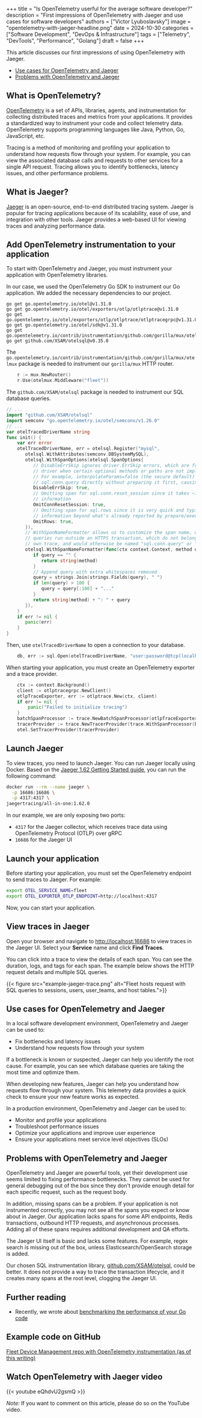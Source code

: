 +++
title = "Is OpenTelemetry userful for the average software developer?"
description = "First impressions of OpenTelemetry with Jaeger and use cases for software developers"
authors = ["Victor Lyuboslavsky"]
image = "opentelemetry-with-jaeger-headline.png"
date = 2024-10-30
categories = ["Software Development", "DevOps & Infrastructure"]
tags = ["Telemetry", "DevTools", "Performance", "Golang"]
draft = false
+++

This article discusses our first impressions of using OpenTelemetry with Jaeger.

- [Use cases for OpenTelemetry and Jaeger](#use-cases-for-opentelemetry-and-jaeger)
- [Problems with OpenTelemetry and Jaeger](#problems-with-opentelemetry-and-jaeger)

## What is OpenTelemetry?

[OpenTelemetry](https://opentelemetry.io/) is a set of APIs, libraries, agents, and instrumentation for collecting
distributed traces and metrics from your applications. It provides a standardized way to instrument your code and
collect telemetry data. OpenTelemetry supports programming languages like Java, Python, Go, JavaScript, etc.

Tracing is a method of monitoring and profiling your application to understand how requests flow through your system.
For example, you can view the associated database calls and requests to other services for a single API request. Tracing
allows you to identify bottlenecks, latency issues, and other performance problems.

## What is Jaeger?

[Jaeger](https://www.jaegertracing.io/) is an open-source, end-to-end distributed tracing system. Jaeger is popular for
tracing applications because of its scalability, ease of use, and integration with other tools. Jaeger provides a
web-based UI for viewing traces and analyzing performance data.

## Add OpenTelemetry instrumentation to your application

To start with OpenTelemetry and Jaeger, you must instrument your application with OpenTelemetry libraries.

In our case, we used the OpenTelemetry Go SDK to instrument our Go application. We added the necessary dependencies to
our project.

```
go get go.opentelemetry.io/otel@v1.31.0
go get go.opentelemetry.io/otel/exporters/otlp/otlptrace@v1.31.0
go get go.opentelemetry.io/otel/exporters/otlp/otlptrace/otlptracegrpc@v1.31.0
go get go.opentelemetry.io/otel/sdk@v1.31.0
go get go.opentelemetry.io/contrib/instrumentation/github.com/gorilla/mux/otelmux@v0.56.0
go get github.com/XSAM/otelsql@v0.35.0
```

The `go.opentelemetry.io/contrib/instrumentation/github.com/gorilla/mux/otelmux` package is needed to instrument our
`gorilla/mux` HTTP router.

```go
    r := mux.NewRouter()
    r.Use(otelmux.Middleware("fleet"))
```

The `github.com/XSAM/otelsql` package is needed to instrument our SQL database queries.

```go
// ...
import "github.com/XSAM/otelsql"
import semconv "go.opentelemetry.io/otel/semconv/v1.26.0"
// ...
var otelTracedDriverName string
func init() {
    var err error
    otelTracedDriverName, err = otelsql.Register("mysql",
       otelsql.WithAttributes(semconv.DBSystemMySQL),
       otelsql.WithSpanOptions(otelsql.SpanOptions{
          // DisableErrSkip ignores driver.ErrSkip errors, which are frequently returned by the MySQL
          // driver when certain optional methods or paths are not implemented/taken.
          // For example, interpolateParams=false (the secure default) will not do a parametrized
          // sql.conn.query directly without preparing it first, causing driver.ErrSkip
          DisableErrSkip: true,
          // Omitting span for sql.conn.reset_session since it takes ~1us and doesn't provide useful
          // information
          OmitConnResetSession: true,
          // Omitting span for sql.rows since it is very quick and typically doesn't provide useful
          // information beyond what's already reported by prepare/exec/query
          OmitRows: true,
       }),
       // WithSpanNameFormatter allows us to customize the span name, which is especially useful for SQL
       // queries run outside an HTTPS transaction, which do not belong to a parent span, show up as their
       // own trace, and would otherwise be named "sql.conn.query" or "sql.conn.exec".
       otelsql.WithSpanNameFormatter(func(ctx context.Context, method otelsql.Method, query string) string {
          if query == "" {
             return string(method)
          }
          // Append query with extra whitespaces removed
          query = strings.Join(strings.Fields(query), " ")
          if len(query) > 100 {
             query = query[:100] + "..."
          }
          return string(method) + ": " + query
       }),
    )
    if err != nil {
       panic(err)
    }
}
```

Then, use `otelTracedDriverName` to open a connection to your database.

```go
    db, err := sql.Open(otelTracedDriverName, "user:password@tcp(localhost:3306)/database")
```

When starting your application, you must create an OpenTelemetry exporter and a trace provider.

```go
    ctx := context.Background()
    client := otlptracegrpc.NewClient()
    otlpTraceExporter, err := otlptrace.New(ctx, client)
    if err != nil {
        panic("Failed to initialize tracing")
    }
    batchSpanProcessor := trace.NewBatchSpanProcessor(otlpTraceExporter)
    tracerProvider := trace.NewTracerProvider(trace.WithSpanProcessor(batchSpanProcessor))
    otel.SetTracerProvider(tracerProvider)
```

## Launch Jaeger

To view traces, you need to launch Jaeger. You can run Jaeger locally using Docker. Based on the
[Jaeger 1.62 Getting Started guide](https://www.jaegertracing.io/docs/1.62/getting-started/), you can run the following
command:

```bash
docker run --rm --name jaeger \
  -p 16686:16686 \
  -p 4317:4317 \
jaegertracing/all-in-one:1.62.0
```

In our example, we are only exposing two ports:

- `4317` for the Jaeger collector, which receives trace data using OpenTelemetry Protocol (OTLP) over gRPC
- `16686` for the Jaeger UI

## Launch your application

Before starting your application, you must set the OpenTelemetry endpoint to send traces to Jaeger. For example:

```bash
export OTEL_SERVICE_NAME=fleet
export OTEL_EXPORTER_OTLP_ENDPOINT=http://localhost:4317
```

Now, you can start your application.

## View traces in Jaeger

Open your browser and navigate to [http://localhost:16686](http://localhost:16686) to view traces in the Jaeger UI.
Select your **Service** name and click **Find Traces**.

You can click into a trace to view the details of each span. You can see the duration, logs, and tags for each span. The
example below shows the HTTP request details and multiple SQL queries.

{{< figure src="example-jaeger-trace.png" alt="Fleet hosts request with SQL queries to sessions, users, user_teams, and host tables.">}}

## Use cases for OpenTelemetry and Jaeger

In a local software development environment, OpenTelemetry and Jaeger can be used to:

- Fix bottlenecks and latency issues
- Understand how requests flow through your system

If a bottleneck is known or suspected, Jaeger can help you identify the root cause. For example, you can see which
database queries are taking the most time and optimize them.

When developing new features, Jaeger can help you understand how requests flow through your system. This telemetry data
provides a quick check to ensure your new feature works as expected.

In a production environment, OpenTelemetry and Jaeger can be used to:

- Monitor and profile your applications
- Troubleshoot performance issues
- Optimize your applications and improve user experience
- Ensure your applications meet service level objectives (SLOs)

## Problems with OpenTelemetry and Jaeger

OpenTelemetry and Jaeger are powerful tools, yet their development use seems limited to fixing performance bottlenecks.
They cannot be used for general debugging out of the box since they don't provide enough detail for each specific
request, such as the request body.

In addition, missing spans can be a problem. If your application is not instrumented correctly, you may not see all the
spans you expect or know about in Jaeger. Our application lacks spans for some API endpoints, Redis transactions,
outbound HTTP requests, and asynchronous processes. Adding all of these spans requires additional development and QA
efforts.

The Jaeger UI itself is basic and lacks some features. For example, regex search is missing out of the box, unless
Elasticsearch/OpenSearch storage is added.

Our chosen SQL instrumentation library, [github.com/XSAM/otelsql](https://github.com/XSAM/otelsql), could be better. It
does not provide a way to trace the transaction lifecycle, and it creates many spans at the root level, clogging the
Jaeger UI.

## Further reading

- Recently, we wrote about [benchmarking the performance of your Go code](../optimizing-performance-of-go-app)

## Example code on GitHub

[Fleet Device Management repo with OpenTelemetry instrumentation (as of this writing)](https://github.com/fleetdm/fleet/tree/6bc0b5dcd9214c6e3ff94fe657947aeccbdad352)

## Watch OpenTelemetry with Jaeger video

{{< youtube eQhdvU2gsmQ >}}

_Note:_ If you want to comment on this article, please do so on the YouTube video.
